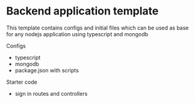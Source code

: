 # Backend application template

This template contains configs and initial files which can be used as base for any nodejs application using typescript and mongodb

Configs
- typescript
- mongodb
- package.json with scripts

Starter code
- sign in routes and controllers

